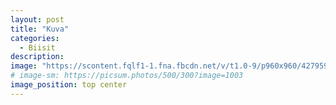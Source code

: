 ```yaml
---
layout: post
title: "Kuva"
categories:
  - Biisit
description:
image: "https://scontent.fqlf1-1.fna.fbcdn.net/v/t1.0-9/p960x960/42795998_2172881523000443_4284554328179474432_o.jpg?_nc_cat=109&_nc_sid=9e2e56&_nc_aid=0&_nc_ohc=MQLF27mUjtQAX-y3ESU&_nc_ht=scontent.fqlf1-1.fna&_nc_tp=6&oh=bacda6c88ee7639c4e93093b45b560e1&oe=5EE32262"
# image-sm: https://picsum.photos/500/300?image=1003
image_position: top center
---
```



